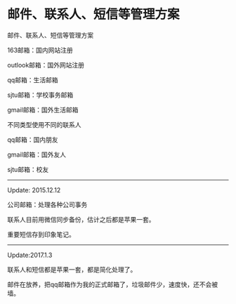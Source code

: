 # 邮件、联系人、短信等管理方案

邮件、联系人、短信等管理方案

163邮箱：国内网站注册

outlook邮箱：国外网站注册

qq邮箱：生活邮箱

sjtu邮箱：学校事务邮箱

gmail邮箱：国外生活邮箱

不同类型使用不同的联系人

qq邮箱：国内朋友

gmail邮箱：国外友人

sjtu邮箱：校友

---

Update: 2015.12.12

公司邮箱：处理各种公司事务

联系人目前用微信同步备份，估计之后都是苹果一套。

重要短信存到印象笔记。

---

Update:2017.1.3

联系人和短信都是苹果一套，都是简化处理了。

邮件在放养，把qq邮箱作为我的正式邮箱了，垃圾邮件少，速度快，还不会被墙。
